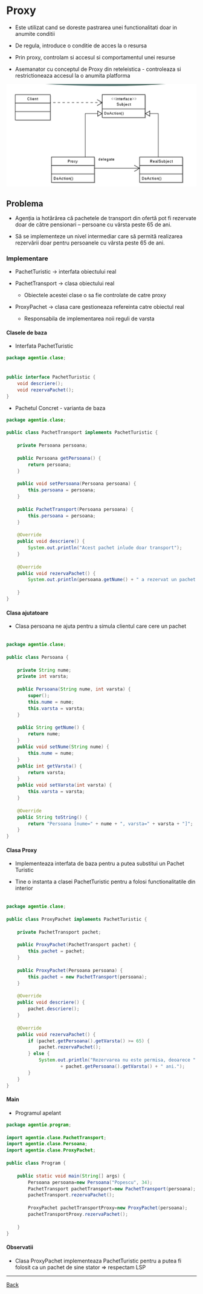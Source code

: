 # Proxy

- Este utilizat cand se doreste pastrarea unei functionalitati doar in anumite conditii

- De regula, introduce o conditie de acces la o resursa

- Prin proxy, controlam si accesul si comportamentul unei resurse

- Asemanator cu conceptul de Proxy din reteleistica - controleaza si restrictioneaza accesul la o anumita platforma

![Diagrama Proxy](../img/Diagrama%20Proxy.png)

## Problema

- Agenția ia hotărârea că pachetele de transport din ofertă pot fi rezervate doar de către pensionari – persoane cu vârsta peste 65 de ani.

- Să se implementeze un nivel intermediar care să permită realizarea rezervării doar pentru persoanele cu vârsta peste 65 de ani.

### Implementare

- PachetTuristic -> interfata obiectului real

- PachetTransport -> clasa obiectului real

  - Obiectele acestei clase o sa fie controlate de catre proxy

- ProxyPachet -> clasa care gestioneaza refereinta catre obiectul real

  - Responsabila de implementarea noii reguli de varsta

#### Clasele de baza

- Interfata PachetTuristic

```java
package agentie.clase;


public interface PachetTuristic {
	void descriere();
	void rezervaPachet();
}
```

- Pachetul Concret - varianta de baza

```java
package agentie.clase;

public class PachetTransport implements PachetTuristic {

	private Persoana persoana;

	public Persoana getPersoana() {
		return persoana;
	}

	public void setPersoana(Persoana persoana) {
		this.persoana = persoana;
	}

	public PachetTransport(Persoana persoana) {
		this.persoana = persoana;
	}

	@Override
	public void descriere() {
		System.out.println("Acest pachet inlude doar transport");
	}

	@Override
	public void rezervaPachet() {
		System.out.println(persoana.getNume() + " a rezervat un pachet de transport");

	}
}
```

#### Clasa ajutatoare

- Clasa persoana ne ajuta pentru a simula clientul care cere un pachet

```java

package agentie.clase;

public class Persoana {

	private String nume;
	private int varsta;

	public Persoana(String nume, int varsta) {
		super();
		this.nume = nume;
		this.varsta = varsta;
	}

	public String getNume() {
		return nume;
	}
	public void setNume(String nume) {
		this.nume = nume;
	}
	public int getVarsta() {
		return varsta;
	}
	public void setVarsta(int varsta) {
		this.varsta = varsta;
	}

	@Override
	public String toString() {
		return "Persoana [nume=" + nume + ", varsta=" + varsta + "]";
	}
}
```

#### Clasa Proxy

- Implementeaza interfata de baza pentru a putea substitui un Pachet Turistic

- Tine o instanta a clasei PachetTuristic pentru a folosi functionalitatile din interior

```java

package agentie.clase;

public class ProxyPachet implements PachetTuristic {

	private PachetTransport pachet;

	public ProxyPachet(PachetTransport pachet) {
		this.pachet = pachet;
	}

	public ProxyPachet(Persoana persoana) {
		this.pachet = new PachetTransport(persoana);
	}

	@Override
	public void descriere() {
		pachet.descriere();
	}

	@Override
	public void rezervaPachet() {
		if (pachet.getPersoana().getVarsta() >= 65) {
			pachet.rezervaPachet();
		} else {
			System.out.println("Rezervarea nu este permisa, deoarece " + pachet.getPersoana().getNume() + " are doar "
					+ pachet.getPersoana().getVarsta() + " ani.");
		}
	}
}
```

#### Main

- Programul apelant

```java
package agentie.program;

import agentie.clase.PachetTransport;
import agentie.clase.Persoana;
import agentie.clase.ProxyPachet;

public class Program {

	public static void main(String[] args) {
		Persoana persoana=new Persoana("Popescu", 34);
		PachetTransport pachetTransport=new PachetTransport(persoana);
		pachetTransport.rezervaPachet();

		ProxyPachet pachetTransportProxy=new ProxyPachet(persoana);
		pachetTransportProxy.rezervaPachet();

	}
}
```

#### Observatii

- Clasa ProxyPachet implementeaza PachetTuristic pentru a putea fi folosit ca un pachet de sine stator => respectam LSP

---

[Back](<0_IntroducereainDesignPatternsStructurale(1).md>)

